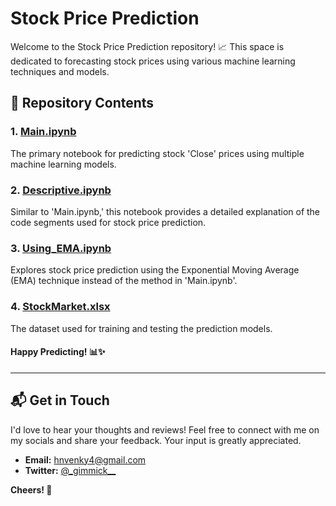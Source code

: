 # Stock Price Prediction

Welcome to the Stock Price Prediction repository! 📈 This space is dedicated to forecasting stock prices using various machine learning techniques and models.

## 📂 Repository Contents

### 1. [Main.ipynb](Stock-Price-Prediction/Main.ipynb)

The primary notebook for predicting stock 'Close' prices using multiple machine learning models.

### 2. [Descriptive.ipynb](Stock-Price-Prediction/Descriptive.ipynb)

Similar to 'Main.ipynb,' this notebook provides a detailed explanation of the code segments used for stock price prediction.

### 3. [Using_EMA.ipynb](Stock-Price-Prediction/Using_EMA.ipynb)

Explores stock price prediction using the Exponential Moving Average (EMA) technique instead of the method in 'Main.ipynb'.

### 4. [StockMarket.xlsx](Stock-Price-Prediction/StockMarket.xlsx)
The dataset used for training and testing the prediction models.

#### Happy Predicting! 📊✨

---

## 📬 Get in Touch

I'd love to hear your thoughts and reviews! Feel free to connect with me on my socials and share your feedback. Your input is greatly appreciated.

- **Email:** hnvenky4@gmail.com
- **Twitter:** [@\_gimmick\_\_](https://twitter.com/_gimmick__)

**Cheers! 🌟**
